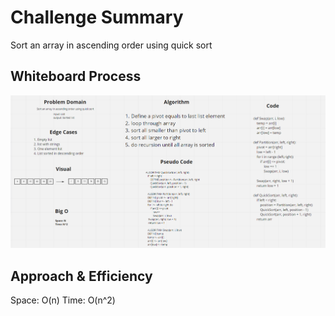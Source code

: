 # Challenge Summary
Sort an array in ascending order using quick sort

## Whiteboard Process
![7](assets/7.png)

## Approach & Efficiency
Space: O(n)  Time: O(n^2)
